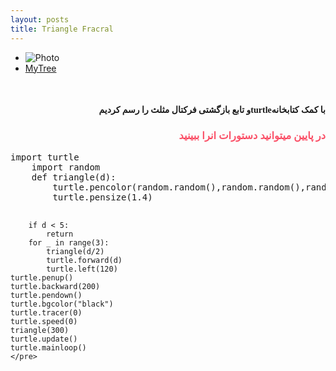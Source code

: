 ```yaml
---
layout: posts
title: Triangle Fracral
---
```

* ![Photo](/assets/triangle.png)
* [MyTree](C:\git\personal_website_template\static_files\triangleme.html)

<html>
<body>
<br>
<h4 style="text-align:right ;font-family: Tahoma">
   و تابع بازگشتی فرکتال مثلث را رسم کردیمturtleبا کمک کتابخانه
</h4>
<h3 style="text-align: right;font-family: Tahoma; color:rgba(249, 2, 35, 0.686)">در پایین میتوانید دستورات انرا ببینید</h3>
<pre>import turtle
    import random
    def triangle(d):
        turtle.pencolor(random.random(),random.random(),random.random())
        turtle.pensize(1.4)
        
        if d < 5:
            return    
        for _ in range(3):
            triangle(d/2)
            turtle.forward(d)
            turtle.left(120)
    turtle.penup()
    turtle.backward(200)
    turtle.pendown()
    turtle.bgcolor("black")
    turtle.tracer(0)
    turtle.speed(0)
    triangle(300)
    turtle.update()
    turtle.mainloop()
    </pre>
</body>
</html>